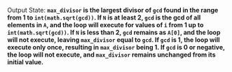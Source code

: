 Output State: **`max_divisor` is the largest divisor of `gcd` found in the range from 1 to `int(math.sqrt(gcd))`. If `N` is at least 2, `gcd` is the gcd of all elements in `A`, and the loop will execute for values of `i` from 1 up to `int(math.sqrt(gcd))`. If `N` is less than 2, `gcd` remains as `A[0]`, and the loop will not execute, leaving `max_divisor` equal to `gcd`. If `gcd` is 1, the loop will execute only once, resulting in `max_divisor` being 1. If `gcd` is 0 or negative, the loop will not execute, and `max_divisor` remains unchanged from its initial value.**
